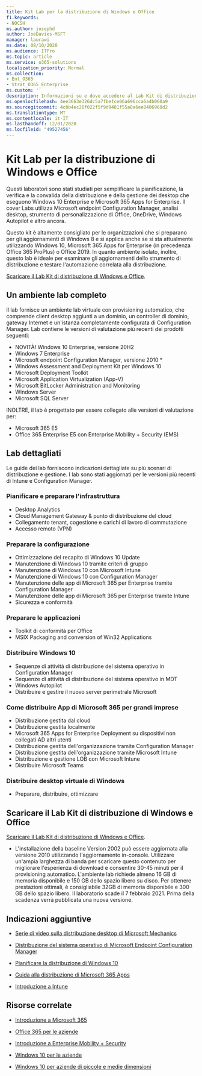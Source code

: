 ```yaml
---
title: Kit Lab per la distribuzione di Windows e Office
f1.keywords:
- NOCSH
ms.author: josephd
author: JoeDavies-MSFT
manager: laurawi
ms.date: 08/10/2020
ms.audience: ITPro
ms.topic: article
ms.service: o365-solutions
localization_priority: Normal
ms.collection:
- Ent_O365
- Strat_O365_Enterprise
ms.custom: ''
description: Informazioni su e dove accedere al Lab Kit di distribuzione di Windows e Office.
ms.openlocfilehash: 4ee3663e326dc5a7fbefce06a696cca6a4b060a9
ms.sourcegitcommit: 4cbb4ec26f022f5f9d9481f55a8a6ee8406968d2
ms.translationtype: MT
ms.contentlocale: it-IT
ms.lasthandoff: 12/01/2020
ms.locfileid: "49527456"
---
```

# <a name="windows-and-office-deployment-lab-kit"></a>Kit Lab per la distribuzione di Windows e Office

Questi laboratori sono stati studiati per semplificare la pianificazione, la verifica e la convalida della distribuzione e della gestione dei desktop che eseguono Windows 10 Enterprise e Microsoft 365 Apps for Enterprise. Il cover Labs utilizza Microsoft endpoint Configuration Manager, analisi desktop, strumento di personalizzazione di Office, OneDrive, Windows Autopilot e altro ancora.

Questo kit è altamente consigliato per le organizzazioni che si preparano per gli aggiornamenti di Windows 8 e si applica anche se si sta attualmente utilizzando Windows 10, Microsoft 365 Apps for Enterprise (in precedenza Office 365 ProPlus) o Office 2019. In quanto ambiente isolato, inoltre, questo lab è ideale per esaminare gli aggiornamenti dello strumento di distribuzione e testare l'automazione correlata alla distribuzione.

[Scaricare il Lab Kit di distribuzione di Windows e Office](https://www.microsoft.com/evalcenter/evaluate-lab-kit).

## <a name="a-complete-lab-environment"></a>Un ambiente lab completo

Il lab fornisce un ambiente lab virtuale con provisioning automatico, che comprende client desktop aggiunti a un dominio, un controller di dominio, gateway Internet e un'istanza completamente configurata di Configuration Manager. Lab contiene le versioni di valutazione più recenti dei prodotti seguenti:

  - NOVITÀ! Windows 10 Enterprise, versione 20H2
  - Windows 7 Enterprise
  - Microsoft endpoint Configuration Manager, versione 2010 *
  - Windows Assessment and Deployment Kit per Windows 10
  - Microsoft Deployment Toolkit
  - Microsoft Application Virtualization (App-V)
  - Microsoft BitLocker Administration and Monitoring 
  - Windows Server 
  - Microsoft SQL Server 

INOLTRE, il lab è progettato per essere collegato alle versioni di valutazione per: 

  - Microsoft 365 E5
  - Office 365 Enterprise E5 con Enterprise Mobility + Security (EMS)

## <a name="step-by-step-labs"></a>Lab dettagliati

Le guide dei lab forniscono indicazioni dettagliate su più scenari di distribuzione e gestione. I lab sono stati aggiornati per le versioni più recenti di Intune e Configuration Manager. 

### <a name="plan-and-prepare-infrastructure"></a>Pianificare e preparare l'infrastruttura 
- Desktop Analytics 
- Cloud Management Gateway & punto di distribuzione del cloud 
- Collegamento tenant, cogestione e carichi di lavoro di commutazione  
- Accesso remoto (VPN) 

### <a name="prepare-configuration"></a>Preparare la configurazione   
- Ottimizzazione del recapito di Windows 10 Update   
- Manutenzione di Windows 10 tramite criteri di gruppo
- Manutenzione di Windows 10 con Microsoft Intune   
- Manutenzione di Windows 10 con Configuration Manager   
- Manutenzione delle app di Microsoft 365 per Enterprise tramite Configuration Manager   
- Manutenzione delle app di Microsoft 365 per Enterprise tramite Intune  
- Sicurezza e conformità   

### <a name="prepare-applications"></a>Preparare le applicazioni    
- Toolkit di conformità per Office  
- MSIX Packaging and conversion of Win32 Applications   

### <a name="deploy-windows-10"></a>Distribuire Windows 10   
- Sequenze di attività di distribuzione del sistema operativo in Configuration Manager
- Sequenze di attività di distribuzione del sistema operativo in MDT   
- Windows Autopilot
- Distribuire e gestire il nuovo server perimetrale Microsoft  

### <a name="deploy-microsoft-365-apps-for-enterprise"></a>Come distribuire App di Microsoft 365 per grandi imprese    
- Distribuzione gestita dal cloud  
- Distribuzione gestita localmente    
- Microsoft 365 Apps for Enterprise Deployment su dispositivi non collegati AD altri utenti 
- Distribuzione gestita dell'organizzazione tramite Configuration Manager
- Distribuzione gestita dell'organizzazione tramite Microsoft Intune  
- Distribuzione e gestione LOB con Microsoft Intune
- Distribuire Microsoft Teams

### <a name="deploy-windows-virtual-desktop"></a>Distribuire desktop virtuale di Windows  
- Preparare, distribuire, ottimizzare
 
## <a name="download-the-windows-and-office-deployment-lab-kit"></a>Scaricare il Lab Kit di distribuzione di Windows e Office

[Scaricare il Lab Kit di distribuzione di Windows e Office](https://www.microsoft.com/evalcenter/evaluate-lab-kit).

* L'installazione della baseline Version 2002 può essere aggiornata alla versione 2010 utilizzando l'aggiornamento in-console. Utilizzare un'ampia larghezza di banda per scaricare questo contenuto per migliorare l'esperienza di download e consentire 30-45 minuti per il provisioning automatico. L'ambiente lab richiede almeno 16 GB di memoria disponibile e 150 GB dello spazio libero su disco. Per ottenere prestazioni ottimali, è consigliabile 32GB di memoria disponibile e 300 GB dello spazio libero. Il laboratorio scade il 7 febbraio 2021. Prima della scadenza verrà pubblicata una nuova versione.

## <a name="additional-guidance"></a>Indicazioni aggiuntive

  - [Serie di video sulla distribuzione desktop di Microsoft Mechanics](https://www.aka.ms/watchhowtoshift)

  - [Distribuzione del sistema operativo di Microsoft Endpoint Configuration Manager](https://docs.microsoft.com/mem/configmgr/osd/understand/introduction-to-operating-system-deployment)

  - [<span class="underline">Pianificare la distribuzione di Windows 10</span>](https://docs.microsoft.com/windows/deployment/planning/index)

  - [<span class="underline">Guida alla distribuzione di Microsoft 365 Apps</span>](https://docs.microsoft.com/deployoffice/deployment-guide-microsoft-365-apps)

  - [<span class="underline">Introduzione a Intune</span>](https://docs.microsoft.com/intune/get-started-evaluation)

## <a name="related-resources"></a>Risorse correlate

  - [<span class="underline">Introduzione a Microsoft 365</span>](https://www.microsoft.com/microsoft-365/default.aspx)

  - [<span class="underline">Office 365 per le aziende</span>](https://products.office.com/business/office)

  - [<span class="underline">Introduzione a Enterprise Mobility + Security</span>](https://www.microsoft.com/cloud-platform/enterprise-mobility-security)

  - [<span class="underline">Windows 10 per le aziende</span>](https://www.microsoft.com/WindowsForBusiness/windows-for-enterprise)

  - [<span class="underline">Windows 10 per aziende di piccole e medie dimensioni</span>](https://www.microsoft.com/WindowsForBusiness/windows-for-small-business)
